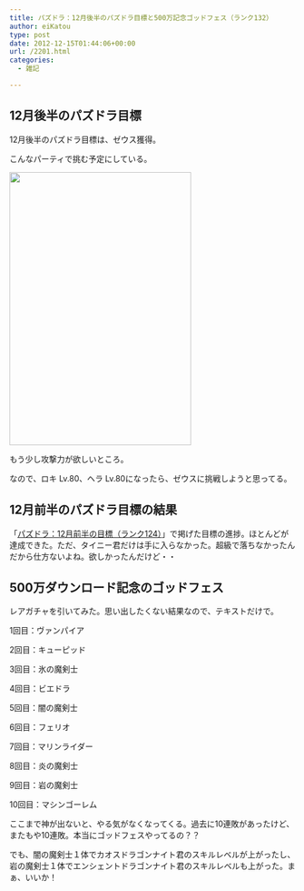 ```yaml
---
title: パズドラ：12月後半のパズドラ目標と500万記念ゴッドフェス（ランク132）
author: eiKatou
type: post
date: 2012-12-15T01:44:06+00:00
url: /2201.html
categories:
  - 雑記

---
```

## 12月後半のパズドラ目標

12月後半のパズドラ目標は、ゼウス獲得。
  
こんなパーティで挑む予定にしている。
  
[<img src="http://eikatou.net/blog/wp-content/uploads/2012/12/20121215a.jpg" alt="" title="20121215a" width="320" height="480" class="alignnone size-full wp-image-2202" srcset="/uploads/2012/12/20121215a.jpg 320w, /uploads/2012/12/20121215a-200x300.jpg 200w" sizes="(max-width: 320px) 100vw, 320px" />][1]
  
もう少し攻撃力が欲しいところ。
  
なので、ロキ Lv.80、ヘラ Lv.80になったら、ゼウスに挑戦しようと思ってる。 

## 12月前半のパズドラ目標の結果

「[パズドラ：12月前半の目標（ランク124）][2]」で掲げた目標の進捗。ほとんどが達成できた。ただ、タイニー君だけは手に入らなかった。超級で落ちなかったんだから仕方ないよね。欲しかったんだけど・・

## 500万ダウンロード記念のゴッドフェス

レアガチャを引いてみた。思い出したくない結果なので、テキストだけで。
  
1回目：ヴァンパイア
  
2回目：キューピッド
  
3回目：氷の魔剣士
  
4回目：ビエドラ
  
5回目：闇の魔剣士
  
6回目：フェリオ
  
7回目：マリンライダー
  
8回目：炎の魔剣士
  
9回目：岩の魔剣士
  
10回目：マシンゴーレム 

ここまで神が出ないと、やる気がなくなってくる。過去に10連敗があったけど、またもや10連敗。本当にゴッドフェスやってるの？？

でも、闇の魔剣士１体でカオスドラゴンナイト君のスキルレベルが上がったし、岩の魔剣士１体でエンシェントドラゴンナイト君のスキルレベルも上がった。まぁ、いいか！

 [1]: http://eikatou.net/blog/wp-content/uploads/2012/12/20121215a.jpg
 [2]: http://eikatou.net/blog/2012/12/paz_12zen/
